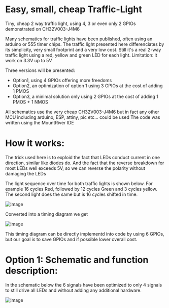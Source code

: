 # Easy, small, cheap Traffic-Light
Tiny, cheap 2 way traffic light, using 4, 3 or even only 2 GPIOs demonstrated on CH32V003-J4M6


Many schematics for traffic lights have been published, often using an arduino or 555 timer chips.
The traffic light presented here differenciates by its simplicity, very small footprint and a very low cost.
Still it's a real 2-way traffic light using a red, yellow and green LED for each light.
Limitation: it work on 3.3V up to 5V

Three versions will be presented:
* Option1, using 4 GPIOs offering more freedoms
* Option2, an optimization of option 1 using 3 GPIOs at the cost of adding 1 PMOS
* Option3, a minimal solution only using 2 GPIOs at the cost of adding 1 PMOS + 1 NMOS

All schematics use the very cheap CH32V003-J4M6 but in fact any other MCU including arduino, ESP, attiny, pic etc... could be used
The code was written using the MountRiver IDE

# How it works:

The trick used here is to exploid the fact that LEDs conduct current in one direction, similar like diodes do.
And the fact that the reverse breakdown for most LEDs well exceeds 5V, so we can reverse the polarity without damaging the LEDs

The light sequence over time for both traffic lights is shown below.
For example 16 cycles Red, followed by 12 cycles Green and 3 cycles yellow.
The second light does the same but is 16 cycles shifted in time.

![image](https://github.com/user-attachments/assets/64e99518-fd01-41a9-ab39-a81e0b8819c6)

Converted into a timing diagram we get

![image](https://github.com/user-attachments/assets/2f71ac09-e697-48c5-bba9-104499cdf25e)

This timing diagram can be directly implementd into code by using 6 GPIOs, but our goal is to save GPIOs and if possible lower overall cost.

# Option 1: Schematic and function description:

In the schematic below the 6 signals have been optimized to only 4 signals to still drive all LEDs and without adding any additional hardware.

![image](https://github.com/user-attachments/assets/892a00ff-bb77-4b90-aca6-3b825df8fe5a)


